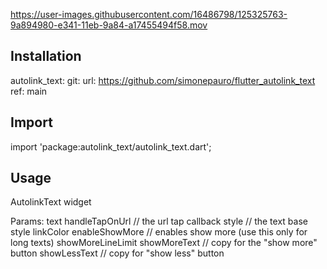 

https://user-images.githubusercontent.com/16486798/125325763-9a894980-e341-11eb-9a84-a17455494f58.mov

## Installation

autolink_text:
    git:
      url: https://github.com/simonepauro/flutter_autolink_text
      ref: main


## Import 

import 'package:autolink_text/autolink_text.dart';


## Usage

AutolinkText widget

Params: 
text 
handleTapOnUrl // the url tap callback
style // the text base style
linkColor 
enableShowMore // enables show more (use this only for long texts)
showMoreLineLimit
showMoreText // copy for the "show more" button
showLessText // copy for "show less" button

